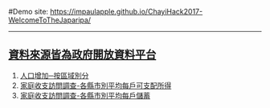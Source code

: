 
#Demo site:
https://impaulapple.github.io/ChayiHack2017-WelcomeToTheJaparipa/

---------

## [資料來源皆為政府開放資料平台](http://data.gov.tw)

 1. [人口增加─按區域別分](http://data.gov.tw/node/14223)
 2. [家庭收支訪問調查-各縣市別平均每戶可支配所得](http://data.gov.tw/node/9415)
 3. [家庭收支訪問調查-各縣市別平均每戶儲蓄](http://data.gov.tw/node/9416)
